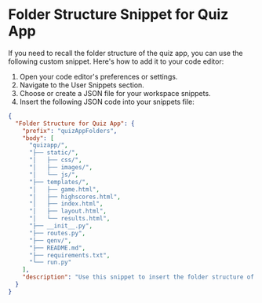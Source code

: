 # Folder Structure Snippet for Quiz App

If you need to recall the folder structure of the quiz app, you can use the following custom snippet. Here's how to add it to your code editor:

1. Open your code editor's preferences or settings.
2. Navigate to the User Snippets section.
3. Choose or create a JSON file for your workspace snippets.
4. Insert the following JSON code into your snippets file:

```json
{
  "Folder Structure for Quiz App": {
    "prefix": "quizAppFolders",
    "body": [
      "quizapp/",
      "├── static/",
      "│   ├── css/",
      "│   ├── images/",
      "│   └── js/",
      "├── templates/",
      "│   ├── game.html",
      "│   ├── highscores.html",
      "│   ├── index.html",
      "│   ├── layout.html",
      "│   └── results.html",
      "├── __init__.py",
      "├── routes.py",
      "├── qenv/",
      "├── README.md",
      "├── requirements.txt",
      "└── run.py"
    ],
    "description": "Use this snippet to insert the folder structure of the quiz app into your documentation or to recall the project structure."
  }
}
